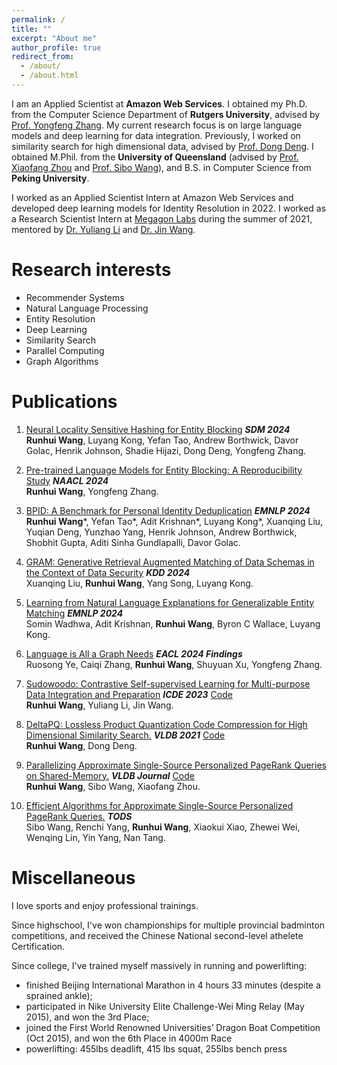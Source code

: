 ```yaml
---
permalink: /
title: ""
excerpt: "About me"
author_profile: true
redirect_from: 
  - /about/
  - /about.html
---
```

I am an Applied Scientist at __Amazon Web Services__. I obtained my Ph.D. from the Computer Science Department of __Rutgers University__, advised by [Prof. Yongfeng Zhang](http://yongfeng.me/). My current research focus is on large language models and deep learning for data integration. Previously, I worked on similarity search for high dimensional data, advised by [Prof. Dong Deng](https://people.cs.rutgers.edu/~dd903/). I obtained M.Phil. from the __University of Queensland__ (advised by [Prof. Xiaofang Zhou](http://staff.itee.uq.edu.au/zxf/) and [Prof. Sibo Wang](http://www1.se.cuhk.edu.hk/~swang/)), and B.S. in Computer Science from __Peking University__.

I worked as an Applied Scientist Intern at Amazon Web Services and developed deep learning models for Identity Resolution in 2022. I worked as a Research Scientist Intern at [Megagon Labs](https://megagon.ai/) during the summer of 2021, mentored by [Dr. Yuliang Li](https://oi02lyl.github.io/) and [Dr. Jin Wang](http://yellowstone.cs.ucla.edu/~jinwang/).

Research interests
======
- Recommender Systems <br>
- Natural Language Processing <br>
- Entity Resolution <br>
- Deep Learning <br>
- Similarity Search <br> 
- Parallel Computing <br>
- Graph Algorithms


Publications
======
1. [Neural Locality Sensitive Hashing for Entity Blocking](https://epubs.siam.org/doi/10.1137/1.9781611978032.101) <em>__SDM 2024__</em> <br> 
    __Runhui Wang__, Luyang Kong, Yefan Tao, Andrew Borthwick, Davor Golac, Henrik Johnson, Shadie Hijazi, Dong Deng, Yongfeng Zhang.

1. [Pre-trained Language Models for Entity Blocking: A Reproducibility Study](https://aclanthology.org/2024.naacl-long.483/) <em>__NAACL 2024__</em> <br> 
    __Runhui Wang__, Yongfeng Zhang.

1. [BPID: A Benchmark for Personal Identity Deduplication](https://aclanthology.org/2024.emnlp-industry.40/) <em>__EMNLP 2024__</em> <br> 
    __Runhui Wang__\*, Yefan Tao\*, Adit Krishnan\*, Luyang Kong\*, Xuanqing Liu, Yuqian Deng, Yunzhao Yang, Henrik Johnson, Andrew Borthwick, Shobhit Gupta, Aditi Sinha Gundlapalli, Davor Golac.

1. [GRAM: Generative Retrieval Augmented Matching of Data Schemas in the Context of Data Security](https://dl.acm.org/doi/abs/10.1145/3637528.3671602) <em>__KDD 2024__</em> <br> 
    Xuanqing Liu, __Runhui Wang__, Yang Song, Luyang Kong.

1. [Learning from Natural Language Explanations for Generalizable Entity Matching](https://aclanthology.org/2024.emnlp-main.352/) <em>__EMNLP 2024__</em> <br> 
    Somin Wadhwa, Adit Krishnan, __Runhui Wang__, Byron C Wallace, Luyang Kong.

1. [Language is All a Graph Needs](https://arxiv.org/abs/2308.07134) <em>__EACL 2024 Findings__</em> <br> 
    Ruosong Ye, Caiqi Zhang, __Runhui Wang__, Shuyuan Xu, Yongfeng Zhang.

1. [Sudowoodo: Contrastive Self-supervised Learning for Multi-purpose Data Integration and Preparation](https://arxiv.org/pdf/2207.04122.pdf) <em>__ICDE 2023__</em> [Code](https://github.com/megagonlabs/sudowoodo)<br> 
    __Runhui Wang__, Yuliang Li, Jin Wang.

1. [DeltaPQ: Lossless Product Quantization Code Compression for High Dimensional Similarity Search.](http://www.vldb.org/pvldb/vol13/p3603-wang.pdf) <em>__VLDB 2021__</em> [Code](https://github.com/RunhuiWang/DeltaPQ)<br> 
    __Runhui Wang__, Dong Deng.

1. [Parallelizing Approximate Single-Source Personalized PageRank Queries on Shared-Memory.](https://link.springer.com/article/10.1007/s00778-019-00576-7) <em>__VLDB Journal__</em> [Code](https://github.com/RunhuiWang/PAFO-release)<br>
    __Runhui Wang__, Sibo Wang, Xiaofang Zhou.
1. [Efficient Algorithms for Approximate Single-Source Personalized PageRank Queries.](https://dl.acm.org/doi/10.1145/3360902)  <em>__TODS__</em><br>
    Sibo Wang, Renchi Yang, __Runhui Wang__, Xiaokui Xiao, Zhewei Wei, Wenqing Lin, Yin Yang, Nan Tang.
    

Miscellaneous
====
I love sports and enjoy professional trainings. 

Since highschool, I've won championships for multiple provincial badminton competitions, and received the Chinese National second-level athelete Certification.

Since college, I've trained myself massively in running and powerlifting:<br>
- finished Beijing International Marathon in 4 hours 33 minutes (despite a sprained ankle);<br>
- participated in Nike University Elite Challenge-Wei Ming Relay (May 2015), and won the 3rd Place;<br>
- joined the First World Renowned Universities’ Dragon Boat Competition (Oct 2015), and won the 6th Place in 4000m Race
- powerlifting: 455lbs deadlift, 415 lbs squat, 255lbs bench press
